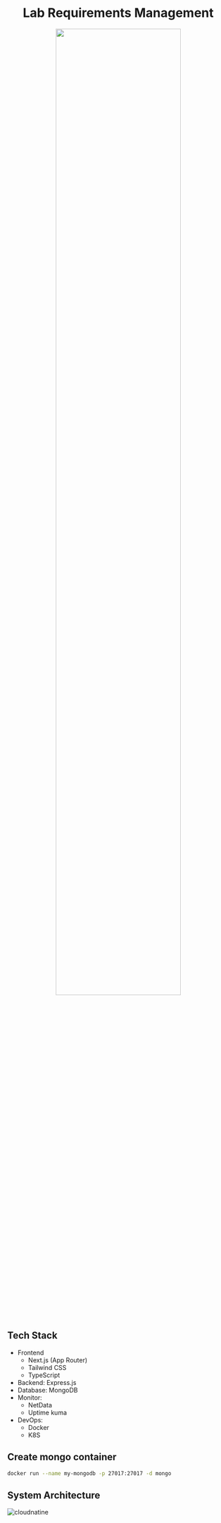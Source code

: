 

<div align="center">
  
  <h1>Lab Requirements Management</h1>
  <img src="https://github.com/kobslbj/Lab_Requirements_Management/assets/84427519/a1093396-d443-4687-932a-9ee7a3bac52f" width="75%">
  
</div>

## Tech Stack

- Frontend
  - Next.js (App Router)
  - Tailwind CSS
  - TypeScript
- Backend: Express.js
- Database: MongoDB
- Monitor:
  - NetData
  - Uptime kuma
- DevOps:
  - Docker
  - K8S

## Create mongo container

```bash
docker run --name my-mongodb -p 27017:27017 -d mongo
```

## System Architecture
![cloudnatine](https://github.com/kobslbj/Lab_Requirements_Management/assets/84427519/e3f63a5e-edd2-45a1-8912-5a1d130930cf)




